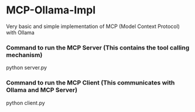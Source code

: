 # MCP-Ollama-Impl
Very basic and simple implementation of MCP (Model Context Protocol) with Ollama

### Command to run the MCP Server (This contains the tool calling mechanism)
python server.py

### Command to run the MCP Client (This communicates with Ollama and MCP Server)
python client.py <path to server.py>

